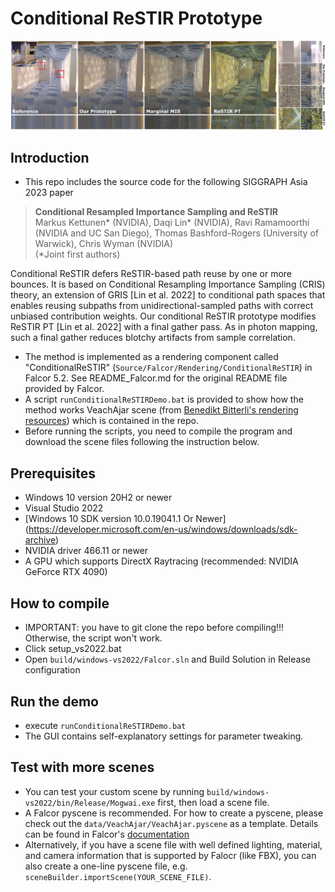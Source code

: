 # Conditional ReSTIR Prototype
![](teaser.png)

## Introduction
- This repo includes the source code for the following SIGGRAPH Asia 2023 paper

> **Conditional Resampled Importance Sampling and ReSTIR**<br>
> Markus Kettunen* (NVIDIA), Daqi Lin* (NVIDIA), Ravi Ramamoorthi (NVIDIA and UC San Diego), Thomas Bashford-Rogers (University of Warwick),  Chris Wyman (NVIDIA)<br>
> (*Joint first authors) <br>

Conditional ReSTIR defers ReSTIR-based path reuse by one or more bounces. It is based on Conditional Resampling Importance Sampling (CRIS) theory, an extension of GRIS [Lin et al. 2022] to conditional path spaces that enables reusing subpaths from unidirectional-sampled paths with correct unbiased contribution weights. Our conditional ReSTIR prototype modifies ReSTIR PT [Lin et al. 2022] with a final gather pass. As in photon mapping, such a final gather reduces blotchy artifacts from sample correlation.

- The method is implemented as a rendering component called "ConditionalReSTIR" (`Source/Falcor/Rendering/ConditionalReSTIR`) in Falcor 5.2.
See README_Falcor.md for the original README file provided by Falcor.
- A script `runConditionalReSTIRDemo.bat` is provided to show how the method works VeachAjar scene (from [Benedikt Bitterli's rendering resources](https://benedikt-bitterli.me/resources/)) which is contained in the repo.
- Before running the scripts, you need to compile the program and download the scene files following the instruction below.

## Prerequisites
- Windows 10 version 20H2 or newer
- Visual Studio 2022
- [Windows 10 SDK version 10.0.19041.1 Or Newer] (https://developer.microsoft.com/en-us/windows/downloads/sdk-archive)
- NVIDIA driver 466.11 or newer
- A GPU which supports DirectX Raytracing (recommended: NVIDIA GeForce RTX 4090)

## How to compile
- IMPORTANT: you have to git clone the repo before compiling!!! Otherwise, the script won't work.
- Click setup_vs2022.bat
- Open `build/windows-vs2022/Falcor.sln` and Build Solution in Release configuration 

## Run the demo
- execute `runConditionalReSTIRDemo.bat`
- The GUI contains self-explanatory settings for parameter tweaking.  

## Test with more scenes
- You can test your custom scene by running `build/windows-vs2022/bin/Release/Mogwai.exe` first, then load a scene file.
- A Falcor pyscene is recommended. For how to create a pyscene, please check out the `data/VeachAjar/VeachAjar.pyscene` as a template.
Details can be found in Falcor's [documentation](Docs/Usage/Scene-Formats.md)
- Alternatively, if you have a scene file with well defined lighting, material, and camera information that is supported by Falocr (like FBX), you can also create a one-line pyscene file, e.g. `sceneBuilder.importScene(YOUR_SCENE_FILE)`.

